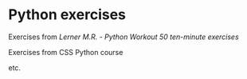 # Python exercises

Exercises from *Lerner M.R. - Python Workout 50 ten-minute exercises*

Exercises from CSS Python course

etc.
